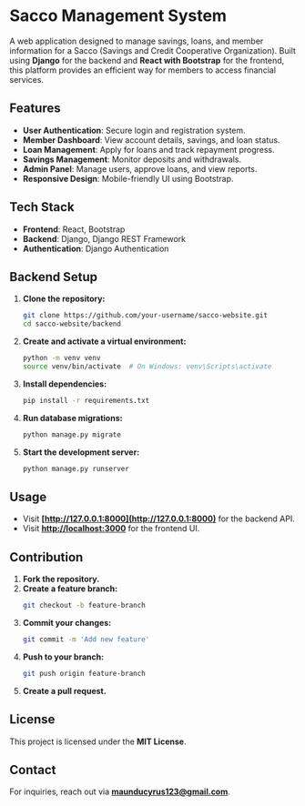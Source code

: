 # Sacco Management System

A web application designed to manage savings, loans, and member information for a Sacco (Savings and Credit Cooperative Organization). Built using **Django** for the backend and **React with Bootstrap** for the frontend, this platform provides an efficient way for members to access financial services.

## Features

- **User Authentication**: Secure login and registration system.
- **Member Dashboard**: View account details, savings, and loan status.
- **Loan Management**: Apply for loans and track repayment progress.
- **Savings Management**: Monitor deposits and withdrawals.
- **Admin Panel**: Manage users, approve loans, and view reports.
- **Responsive Design**: Mobile-friendly UI using Bootstrap.

## Tech Stack

- **Frontend**: React, Bootstrap
- **Backend**: Django, Django REST Framework
- **Authentication**: Django Authentication

## Backend Setup

1. **Clone the repository:**
   ```sh
   git clone https://github.com/your-username/sacco-website.git
   cd sacco-website/backend
   ```

2. **Create and activate a virtual environment:**
   ```sh
   python -m venv venv
   source venv/bin/activate  # On Windows: venv\Scripts\activate
   ```

3. **Install dependencies:**
   ```sh
   pip install -r requirements.txt
   ```

4. **Run database migrations:**
   ```sh
   python manage.py migrate
   ```

5. **Start the development server:**
   ```sh
   python manage.py runserver
   ```

## Usage

- Visit **[http://127.0.0.1:8000](http://127.0.0.1:8000)** for the backend API.
- Visit **[http://localhost:3000](http://localhost:3000)** for the frontend UI.

## Contribution

1. **Fork the repository.**
2. **Create a feature branch:**
   ```sh
   git checkout -b feature-branch
   ```
3. **Commit your changes:**
   ```sh
   git commit -m 'Add new feature'
   ```
4. **Push to your branch:**
   ```sh
   git push origin feature-branch
   ```
5. **Create a pull request.**

## License

This project is licensed under the **MIT License**.

## Contact

For inquiries, reach out via **maunducyrus123@gmail.com**.
